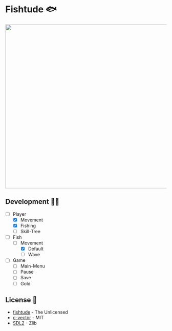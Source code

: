 # Fishtude 🐟

<img width=512 src="https://github.com/FelipeIzolan/fishtude/assets/80170121/eddb402c-e8e3-400e-bf28-35b4b0630158">

## Development 👨‍💻

- [ ] Player
  - [X] Movement
  - [X] Fishing
  - [ ] Skill-Tree 
- [ ] Fish
  - [ ] Movement
    - [X] Default
    - [ ] Wave
- [ ] Game
  - [ ] Main-Menu 
  - [ ] Pause
  - [ ] Save
  - [ ] Gold
           
## License 📜

- [fishtude](https://github.com/FelipeIzolan/fishtude) - The Unlicensed
- [c-vector](https://github.com/eteran/c-vector) - MIT
- [SDL2](https://github.com/libsdl-org/SDL) - Zlib
